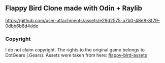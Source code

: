 ## Flappy Bird Clone made with Odin + Raylib



https://github.com/user-attachments/assets/e29d2575-a7b0-48e8-8f79-0dbb6b8d4dde



### Copyright

I do not claim copyright. The rights to the original game belongs to DotGears (.Gears). 
Assets were taken from here: [flappy-bird-assets]("https://github.com/samuelcust/flappy-bird-assets")  
